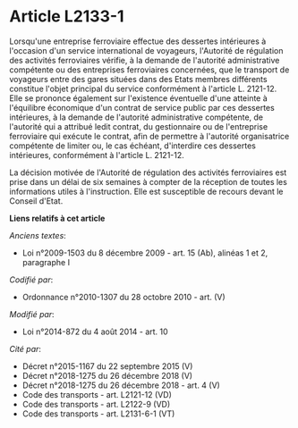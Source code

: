# Article L2133-1

Lorsqu'une entreprise ferroviaire effectue des dessertes intérieures à l'occasion d'un service international de voyageurs,
l'Autorité de régulation des activités ferroviaires vérifie, à la demande de l'autorité administrative compétente ou des
entreprises ferroviaires concernées, que le transport de voyageurs entre des gares situées dans des Etats membres différents
constitue l'objet principal du service conformément à l'article L. 2121-12. Elle se prononce également sur l'existence
éventuelle d'une atteinte à l'équilibre économique d'un contrat de service public par ces dessertes intérieures, à la demande
de l'autorité administrative compétente, de l'autorité qui a attribué ledit contrat, du gestionnaire ou de l'entreprise
ferroviaire qui exécute le contrat, afin de permettre à l'autorité organisatrice compétente de limiter ou, le cas échéant,
d'interdire ces dessertes intérieures, conformément à l'article L. 2121-12.

La décision motivée de l'Autorité de régulation des activités ferroviaires est prise dans un délai de six semaines à compter
de la réception de toutes les informations utiles à l'instruction. Elle est susceptible de recours devant le Conseil d'Etat.

**Liens relatifs à cet article**

_Anciens textes_:

  - Loi n°2009-1503 du 8 décembre 2009 - art. 15 (Ab), alinéas 1 et 2, paragraphe I

_Codifié par_:

  - Ordonnance n°2010-1307 du 28 octobre 2010 - art. (V)

_Modifié par_:

  - Loi n°2014-872 du 4 août 2014 - art. 10

_Cité par_:

  - Décret n°2015-1167 du 22 septembre 2015 (V)
  - Décret n°2018-1275 du 26 décembre 2018 (V)
  - Décret n°2018-1275 du 26 décembre 2018 - art. 4 (V)
  - Code des transports - art. L2121-12 (VD)
  - Code des transports - art. L2122-9 (VD)
  - Code des transports - art. L2131-6-1 (VT)
